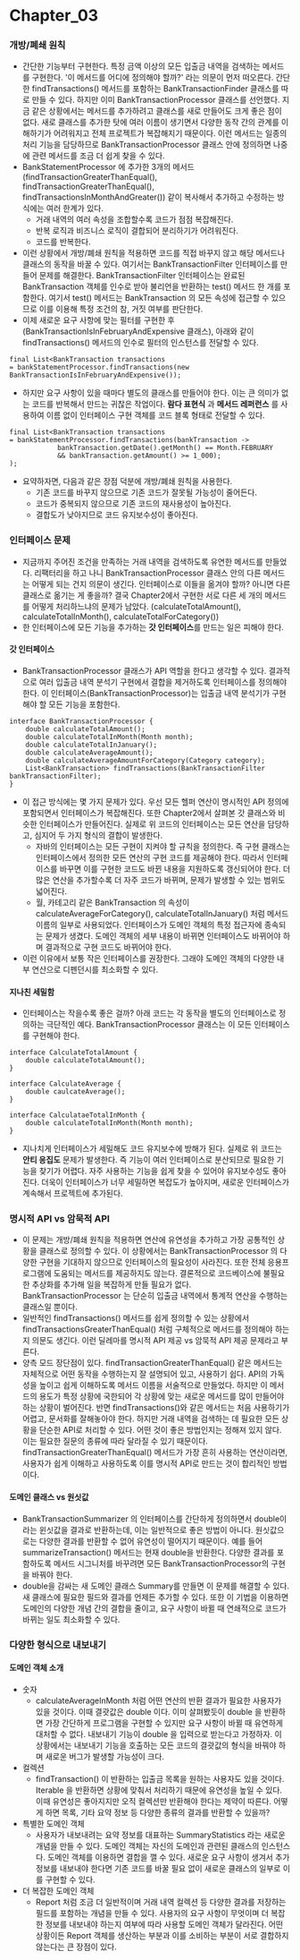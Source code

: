 Chapter_03
============
### 개방/폐쇄 원칙
- 간단한 기능부터 구현한다. 특정 금액 이상의 모든 입출금 내역을 검색하는 메서드를 구현한다. '이 메서드를 어디에 정의해야
할까?' 라는 의문이 먼저 떠오른다. 간단한 findTransactions() 메서드를 포함하는 BankTransactionFinder 클래스를 따로 만들 수
있다. 하지만 이미 BankTransactionProcessor 클래스를 선언했다. 지금 같은 상황에서는 메서드를 추가하려고 클래스를 새로
만들어도 크게 좋은 점이 없다. 새로 클래스를 추가한 탓에 여러 이름이 생기면서 다양한 동작 간의 관계를 이해하기가 어려워지고
전체 프로젝트가 복잡해지기 때문이다. 이런 메서드는 일종의 처리 기능을 담당하므로 BankTransactionProcessor 클래스 안에
정의하면 나중에 관련 메서드를 조금 더 쉽게 찾을 수 있다.
- BankStatementProcessor 에 추가한 3개의 메서드 (findTransactionGreaterThanEqual(), findTransactionGreaterThanEqual(), 
findTransactionsInMonthAndGreater()) 같이 복사해서 추가하고 수정하는 방식에는 여러 한계가 있다.
  * 거래 내역의 여러 속성을 조합할수록 코드가 점점 복잡해진다.
  * 반복 로직과 비즈니스 로직이 결합되어 분리하기가 어려워진다.
  * 코드를 반복한다.
- 이런 상황에서 개방/폐쇄 원칙을 적용하면 코드를 직접 바꾸지 않고 해당 메서드나 클래스의 동작을 바꿀 수 있다.
여기서는 BankTransactionFilter 인터페이스를 만들어 문제를 해결한다. BankTransactionFilter 인터페이스는 완료된
BankTransaction 객체를 인수로 받아 불리언을 반환하는 test() 메서드 한 개를 포함한다. 여기서 test() 메서드는
BankTransaction 의 모든 속성에 접근할 수 있으므로 이를 이용해 특정 조건의 참, 거짓 여부를 판단한다.
- 이제 새로운 요구 사항에 맞는 필터를 구현한 후(BankTransactionIsInFebruaryAndExpensive 클래스), 아래와 같이 
findTransactions() 메서드의 인수로 필터의 인스턴스를 전달할 수 있다.
```
final List<BankTransaction transactions 
= bankStatementProcessor.findTransactions(new BankTransactionIsInFebruaryAndExpensive());
```
- 하지만 요구 사항이 있을 때마다 별도의 클래스를 만들어야 한다. 이는 큰 의미가 없는 코드를 반복해서 만드는 귀찮은
작업이다. **람다 표현식** 과 **메서드 레퍼런스** 를 사용하여 이름 없이 인터페이스 구현 객체를 코드 블록 형태로
전달할 수 있다.
```
final List<BankTransaction transactions 
= bankStatementProcessor.findTransactions(bankTransaction ->
            bankTransaction.getDate().getMonth() == Month.FEBRUARY
            && bankTransaction.getAmount() >= 1_000);
);
```
- 요약하자면, 다음과 같은 장점 덕분에 개방/폐쇄 원칙을 사용한다.
  * 기존 코드를 바꾸지 않으므로 기존 코드가 잘못될 가능성이 줄어든다.
  * 코드가 중복되지 않으므로 기존 코드의 재사용성이 높아진다.
  * 결합도가 낮아지므로 코드 유지보수성이 좋아진다.

### 인터페이스 문제
- 지금까지 주어진 조건을 만족하는 거래 내역을 검색하도록 유연한 메서드를 만들었다. 리팩터리을 하고 나니
BankTransactionProcessor 클래스 안의 다른 메서드는 어떻게 되는 건지 의문이 생긴다. 인터페이스로 이들을 옮겨야 할까?
아니면 다른 클래스로 옮기는 게 좋을까? 결국 Chapter2에서 구현한 서로 다른 세 개의 메서드를 어떻게 처리하느냐의 문제가
남았다. (calculateTotalAmount(), calculateTotalInMonth(), calculateTotalForCategory())
- 한 인터페이스에 모든 기능을 추가하는 **갓 인터페이스**를 만드는 일은 피해야 한다.

#### 갓 인터페이스
- BankTransactionProcessor 클래스가 API 역할을 한다고 생각할 수 있다. 결과적으로 여러 입출금 내역 분석기 구현에서
결합을 제거하도록 인터페이스를 정의해야 한다. 이 인터페이스(BankTransactionProcessor)는 입출금 내역 분석기가 구현해야 할
모든 기능을 포함한다.
```
interface BankTransactionProcessor {
    double calculateTotalAmount();
    double calculateTotalInMonth(Month month);
    double calculateTotalInJanuary();
    double calculateAverageAmount();
    double calculateAverageAmountForCategory(Category category);
    List<BankTransaction> findTransactions(BankTransactionFilter bankTransactionFilter);
}
```
- 이 접근 방식에는 몇 가지 문제가 있다. 우선 모든 헬퍼 연산이 명시적인 API 정의에 포함되면서 인터페이스가 복잡해진다.
또한 Chapter2에서 살펴본 갓 클래스와 비슷한 인터페이스가 만들어진다. 실제로 위 코드의 인터페이스는 모든 연산을 담당하고,
심지어 두 가지 형식의 결합이 발생한다.
  * 자바의 인터페이스는 모든 구현이 지켜야 할 규칙을 정의한다. 즉 구현 클래스는 인터페이스에서 정의한 모든 연산의
  구현 코드를 제공해야 한다. 따라서 인터페이스를 바꾸면 이를 구현한 코드도 바뀐 내용을 지원하도록 갱신되어야 한다.
  더 많은 연산을 추가할수록 더 자주 코드가 바뀌며, 문제가 발생할 수 있는 범위도 넓어진다.
  * 월, 카테고리 같은 BankTransaction 의 속성이 calculateAverageForCategory(), calculateTotalInJanuary() 처럼 메서드
  이름의 일부로 사용되었다. 인터페이스가 도메인 객체의 특정 접근자에 종속되는 문제가 생겼다. 도메인 객체의 세부 내용이
  바뀌면 인터페이스도 바뀌어야 하며 결과적으로 구현 코드도 바뀌어야 한다.
- 이런 이유에서 보통 작은 인터페이스를 권장한다. 그래야 도메인 객체의 다양한 내부 연산으로 디펜던시를 최소화할 수 있다.

#### 지나친 세밀함
- 인터페이스는 작을수록 좋은 걸까? 아래 코드는 각 동작을 별도의 인터페이스로 정의하는 극단적인 예다.
BankTransactionProcessor 클래스는 이 모든 인터페이스를 구현해야 한다.
```
interface CalculateTotalAmount {
    double calculateTotalAmount();
}

interface CalculateAverage {
    double caulcateAverage();
}

interface CalculataeTotalInMonth {
    double calculateTotalInMonth(Month month);
}
```
- 지나치게 인터페이스가 세밀해도 코드 유지보수에 방해가 된다. 실제로 위 코드는 **안티 응집도** 문제가 발생한다. 즉
기능이 여러 인터페이스로 분산되므로 필요한 기능을 찾기가 어렵다. 자주 사용하는 기능을 쉽게 찾을 수 있어야 유지보수성도
좋아진다. 더욱이 인터페이스가 너무 세밀하면 복잡도가 높아지며, 새로운 인터페이스가 계속해서 프로젝트에 추가된다.

### 명시적 API vs 암묵적 API
- 이 문제는 개방/폐쇄 원칙을 적용하면 연산에 유연성을 추가하고 가장 공통적인 상황을 클래스로 정의할 수 있다. 이 상황에서는
BankTransactionProcessor 의 다양한 구현을 기대하지 않으므로 인터페이스의 필요성이 사라진다. 또한 전체 응용프로그램에
도움되는 메서드를 제공하지도 않는다. 결론적으로 코드베이스에 불필요한 추상화를 추가해 일을 복잡하게 만들 필요가 없다.
BankTransactionProcessor 는 단순히 입출금 내역에서 통계적 연산을 수행하는 클래스일 뿐이다.
- 일반적인 findTransactions() 메서드를 쉽게 정의할 수 있는 상황에서 findTransactionsGreaterThanEqual() 처럼 구체적으로
메서드를 정의해야 하는지 의문도 생긴다. 이런 딜레마를 명시적 API 제공 vs 암묵적 API 제공 문제라고 부른다.
- 양측 모드 장단점이 있다. findTransactionGreaterThanEqual() 같은 메서드는 자체적으로 어떤 동작을 수행하는지 잘 설명되어
있고, 사용하기 쉽다. API의 가독성을 높이고 쉽게 이해하도록 메서드 이름을 서술적으로 만들었다. 하지만 이 메서드의 용도가
특정 상황에 국한되어 각 상황에 맞는 새로운 메서드를 많이 만들어야 하는 상황이 벌어진다. 반면 findTransactions()와 같은
메서드는 처음 사용하기가 어렵고, 문서화를 잘해놓아야 한다. 하지만 거래 내역을 검색하는 데 필요한 모든 상황을 단순한 API로
처리할 수 있다. 어떤 것이 좋은 방법인지는 정해져 있지 않다. 이는 필요한 질문의 종류에 따라 달라질 수 있기 때문이다.
findTransactionGreaterThanEqual() 메서드가 가장 흔히 사용하는 연산이라면, 사용자가 쉽게 이해하고 사용하도록 이를 명시적
API로 만드는 것이 합리적인 방법이다.

#### 도메인 클래스 vs 원싯값
- BankTransactionSummarizer 의 인터페이스를 간단하게 정의하면서 double이라는 윈싯값을 결과로 반환하는데, 이는 일반적으로
좋은 방법이 아니다. 원싯값으로는 다양한 결과를 반환할 수 없어 유연성이 떨어지기 때문이다. 예를 들어 summarizeTransaction()
메서드는 현재 double을 반환한다. 다양한 결과를 포함하도록 메서드 시그니처를 바꾸려면 모든 BankTransactionProcessor의 구현을
바꿔야 한다.
- double을 감싸는 새 도메인 클래스 Summary를 만들면 이 문제를 해결할 수 있다. 새 클래스에 필요한 필드와 결과를 언제든
추가할 수 있다. 또한 이 기법을 이용하면 도메인의 다양한 개념 간의 결합을 줄이고, 요구 사항이 바뀔 때 연쇄적으로 코드가
바뀌는 일도 최소화할 수 있다.

### 다양한 형식으로 내보내기
#### 도메인 객체 소개
- 숫자
  * calculateAverageInMonth 처럼 어떤 연산의 반환 결과가 필요한 사용자가 있을 것이다. 이때 결괏값은 double 이다.
  이미 살펴봤듯이 double 을 반환하면 가장 간단하게 프로그램을 구현할 수 있지만 요구 사항이 바뀔 때 유연하게 대처할 수
  없다. 내보내기 기능이 double 을 입력으로 받는다고 가정하자. 이 상황에서는 내보내기 기능을 호출하는 모든 코드의 결괏값의
  형식을 바꿔야 하며 새로운 버그가 발생할 가능성이 크다.
- 컬렉션
  * findTransaction() 이 반환하는 입출금 목록을 원하는 사용자도 있을 것이다. Iterable 을 반환하면 상황에 맞춰서 처리하기
  때문에 유연성을 높일 수 있다. 이때 유연성은 좋아지지만 오직 컬렉션만 반환해야 한다는 제약이 따른다. 어떻게 하면 목록,
  기타 요약 정보 등 다양한 종류의 결과를 반환할 수 있을까?
- 특별한 도메인 객체
  * 사용자가 내보내려는 요약 정보를 대표하는 SummaryStatistics 라는 새로운 개념을 만들 수 있다. 도메인 객체는 자신의
  도메인과 관련된 클래스의 인스턴스다. 도메인 객체를 이용하면 결합을 깰 수 있다. 새로운 요구 사항이 생겨서 추가 정보를
  내보내야 한다면 기존 코드를 바꿀 필요 없이 새로운 클래스의 일부로 이를 구현할 수 있다.
- 더 복잡한 도메인 객체
  * Report 처럼 조금 더 일반적이며 거래 내역 컬렉션 등 다양한 결과를 저장하는 필드를 포함하는 개념을 만들 수 있다.
  사용자의 요구 사항이 무엇이며 더 복잡한 정보를 내보내야 하는지 여부에 따라 사용할 도메인 객체가 달라진다. 어떤 상황이든
  Report 객체를 생산하는 부분과 이를 소비하는 부분이 서로 결합하지 않는다는 큰 장점이 있다.